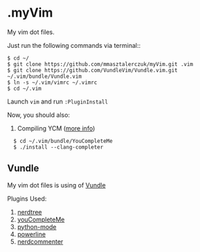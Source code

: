 .myVim
===
My vim dot files.

Just run the following commands via terminal::

```console
$ cd ~/
$ git clone https://github.com/mmasztalerczuk/myVim.git .vim
$ git clone https://github.com/VundleVim/Vundle.vim.git ~/.vim/bundle/Vundle.vim
$ ln -s ~/.vim/vimrc ~/.vimrc
$ cd ~/.vim
```
Launch `vim` and run `:PluginInstall`

Now, you should also:

1. Compiling YCM ([more info](https://github.com/Valloric/YouCompleteMe))

```console    
  $ cd ~/.vim/bundle/YouCompleteMe
  $ ./install --clang-completer
```
## Vundle

My vim dot files is using of [Vundle](https://github.com/VundleVim/Vundle.vim) 


Plugins Used:

1. [nerdtree](https://github.com/scrooloose/nerdtree) 
2. [youCompleteMe](https://github.com/Valloric/YouCompleteMe) 
3. [python-mode](https://github.com/klen/python-mode) 
4. [powerline](https://github.com/powerline/powerline) 
5. [nerdcommenter](https://github.com/scrooloose/nerdcommenter) 

